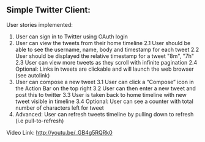 Simple Twitter Client:
---------------------

User stories implemented:
1. User can sign in to Twitter using OAuth login
2. User can view the tweets from their home timeline
	2.1 User should be able to see the username, name, body and timestamp for each tweet
	2.2 User should be displayed the relative timestamp for a tweet "8m", "7h"
	2.3 User can view more tweets as they scroll with infinite pagination
	2.4 Optional: Links in tweets are clickable and will launch the web browser (see autolink)
3. User can compose a new tweet
	3.1 User can click a “Compose” icon in the Action Bar on the top right
	3.2 User can then enter a new tweet and post this to twitter
	3.3 User is taken back to home timeline with new tweet visible in timeline
	3.4 Optional: User can see a counter with total number of characters left for tweet
4. Advanced: User can refresh tweets timeline by pulling down to refresh (i.e pull-to-refresh)

Video Link: http://youtu.be/_GB4g5RQRk0

